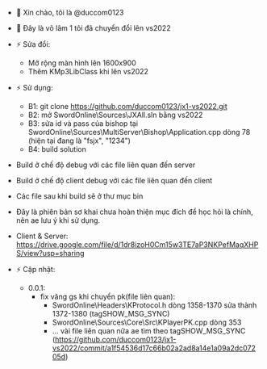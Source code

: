 ﻿- 👋 Xin chào, tôi là @duccom0123
- 👀 Đây là võ lâm 1 tôi đã chuyển đổi lên vs2022
- ⚡ Sửa đổi:
    * Mở rộng màn hình lên 1600x900
    * Thêm KMp3LibClass khi lên vs2022
- ⚡ Sử dụng:
    * B1: git clone https://github.com/duccom0123/jx1-vs2022.git
    * B2: mở SwordOnline\Sources\JXAll.sln bằng vs2022
    * B3: sửa id và pass của bishop tại SwordOnline\Sources\MultiServer\Bishop\Application.cpp dòng 78 (hiện tại đang là "fsjx", "1234")
    * B4: build solution
- Build ở chế độ debug với các file liên quan đến server
- Build ở chế độ client debug với các file liên quan đến client
- Các file sau khi build sẽ ở thư mục bin
- Đây là phiên bản sơ khai chưa hoàn thiện mục đích để học hỏi là chính, nên ae lưu ý khi sử dụng.
- Client & Server: https://drive.google.com/file/d/1dr8izoH0Cm15w3TE7aP3NKPefMaqXHPS/view?usp=sharing

- ⚡ Cập nhật:
    * 0.0.1:
        - fix văng gs khi chuyển pk(file liên quan):
            * SwordOnline\Headers\KProtocol.h dòng 1358-1370 sửa thành 1372-1380 (tagSHOW_MSG_SYNC)
            * SwordOnline\Sources\Core\Src\KPlayerPK.cpp dòng 353
            * ... vài file liên quan nữa ae tìm theo tagSHOW_MSG_SYNC (https://github.com/duccom0123/jx1-vs2022/commit/a1f54536d17c66b02a2ad8a14e1a09a2dc07205d)